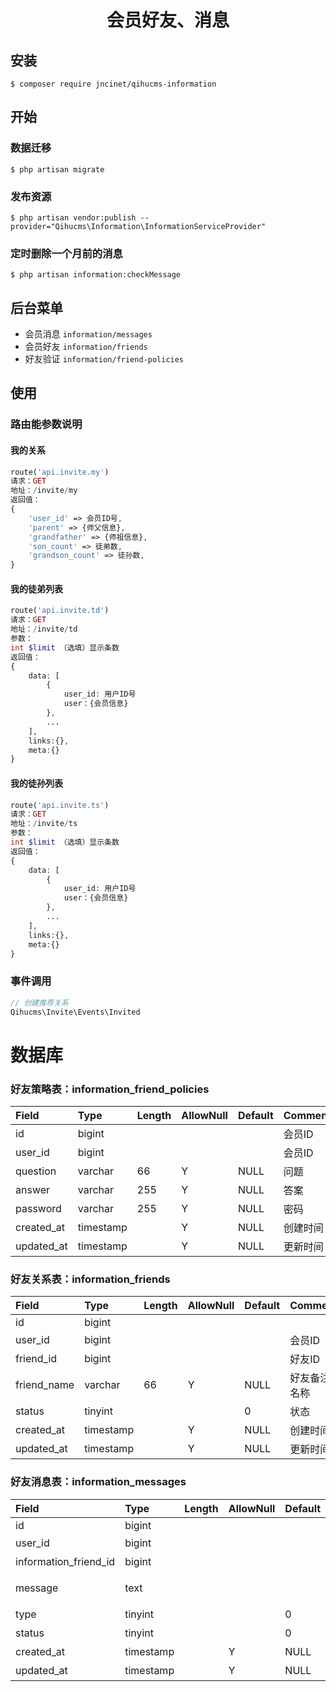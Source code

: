 <h1 align="center">会员好友、消息</h1>

## 安装
```shell
$ composer require jncinet/qihucms-information
```

## 开始
### 数据迁移
```shell
$ php artisan migrate
```

### 发布资源
```shell
$ php artisan vendor:publish --provider="Qihucms\Information\InformationServiceProvider"
```

### 定时删除一个月前的消息
```shell
$ php artisan information:checkMessage
```

## 后台菜单
+ 会员消息 `information/messages`
+ 会员好友 `information/friends`
+ 好友验证 `information/friend-policies`

## 使用

### 路由能参数说明

#### 我的关系

```php
route('api.invite.my')
请求：GET
地址：/invite/my
返回值：
{
    'user_id' => 会员ID号,
    'parent' => {师父信息},
    'grandfather' => {师祖信息},
    'son_count' => 徒弟数,
    'grandson_count' => 徒孙数,
}

```

#### 我的徒弟列表

```php
route('api.invite.td')
请求：GET
地址：/invite/td
参数：
int $limit （选填）显示条数
返回值：
{
    data: [
        {
            user_id: 用户ID号
            user：{会员信息}
        },
        ...
    ],
    links:{},
    meta:{}
}
```

#### 我的徒孙列表

```php
route('api.invite.ts')
请求：GET
地址：/invite/ts
参数：
int $limit （选填）显示条数
返回值：
{
    data: [
        {
            user_id: 用户ID号
            user：{会员信息}
        },
        ...
    ],
    links:{},
    meta:{}
}
```

### 事件调用

```php
// 创建推荐关系
Qihucms\Invite\Events\Invited
```

# 数据库

### 好友策略表：information_friend_policies

| Field             | Type      | Length    | AllowNull | Default   | Comment       |
| :----             | :----     | :----     | :----     | :----     | :----         |
| id                | bigint    |           |           |           | 会员ID         |
| user_id           | bigint    |           |           |           | 会员ID         |
| question          | varchar   | 66        | Y         | NULL      | 问题           |
| answer            | varchar   | 255       | Y         | NULL      | 答案           |
| password          | varchar   | 255       | Y         | NULL      | 密码           |
| created_at        | timestamp |           | Y         | NULL      | 创建时间        |
| updated_at        | timestamp |           | Y         | NULL      | 更新时间        |

### 好友关系表：information_friends

| Field             | Type      | Length    | AllowNull | Default   | Comment       |
| :----             | :----     | :----     | :----     | :----     | :----         |
| id                | bigint    |           |           |           |               |
| user_id           | bigint    |           |           |           | 会员ID         |
| friend_id         | bigint    |           |           |           | 好友ID         |
| friend_name       | varchar   | 66        | Y         | NULL      | 好友备注名称    |
| status            | tinyint   |           |           | 0         | 状态           |
| created_at        | timestamp |           | Y         | NULL      | 创建时间        |
| updated_at        | timestamp |           | Y         | NULL      | 更新时间        |


### 好友消息表：information_messages

| Field             | Type      | Length    | AllowNull | Default   | Comment       |
| :----             | :----     | :----     | :----     | :----     | :----         |
| id                | bigint    |           |           |           |               |
| user_id           | bigint    |           |           |           | 会员ID         |
| information_friend_id | bigint |          |           |           | 好友关系       |
| message           | text      |           |           |           | 好友备注名称    |
| type              | tinyint   |           |           | 0         | 信息类型       |
| status            | tinyint   |           |           | 0         | 接收状态        |
| created_at        | timestamp |           | Y         | NULL      | 创建时间        |
| updated_at        | timestamp |           | Y         | NULL      | 更新时间        |
